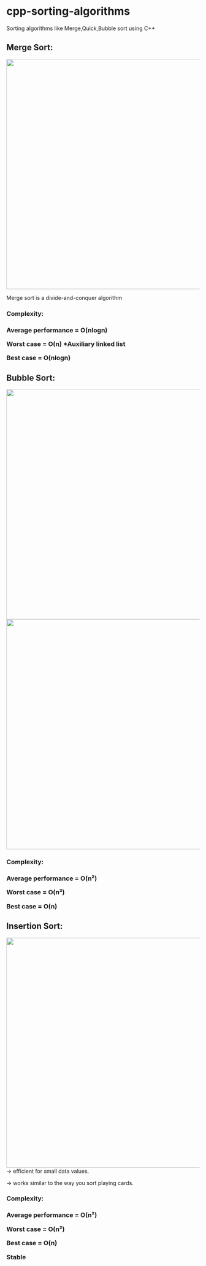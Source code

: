 # cpp-sorting-algorithms
Sorting algorithms like Merge,Quick,Bubble sort using C++

## Merge Sort:

<div id="header" align="center">
  <img src="https://miro.medium.com/max/768/0*KwUnMSTl7dJOw7vE.gif" width="600"/>
</div>

Merge sort is a divide-and-conquer algorithm

 <h3>Complexity:<h3>  
  
Average performance = O(nlogn)
  
Worst case = O(n) *Auxiliary linked list
  
Best case = O(nlogn)
  
## Bubble Sort:
  
 <div id="header" align="center">
  <img src="https://c.tenor.com/h78xhYVtmgUAAAAd/sort-graph.gif" width="600"/>
  <img src="https://upload.wikimedia.org/wikipedia/commons/c/c8/Bubble-sort-example-300px.gif?20131109191607" width="600"/>
</div>
  
 <h3>Complexity:<h3>  
   
 Average performance = O(n²)
   
 Worst case = O(n²)
   
 Best case = O(n)
 
 ## Insertion Sort:
 <img src="https://updatedcode.files.wordpress.com/2011/11/insertion-sort-example-300px.gif" width="600"/>
-> efficient for small data values.

-> works similar to the way you sort playing cards.

 <h3>Complexity:<h3>  
   
 Average performance = O(n²)
   
 Worst case = O(n²)
   
 Best case = O(n)
 
 Stable
